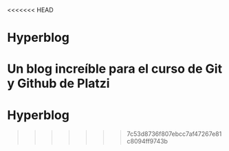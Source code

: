<<<<<<< HEAD
# Hyperblog
Un blog increíble para el curso de Git y Github de Platzi
=======
# Hyperblog
>>>>>>> 7c53d8736f807ebcc7af47267e81c8094ff9743b

